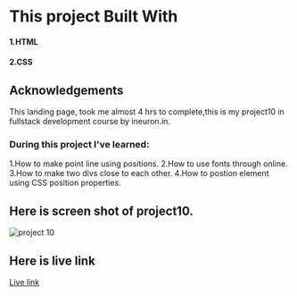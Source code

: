 # This project Built With
#### 1.HTML
#### 2.CSS

## Acknowledgements
This landing page, took me almost 4 hrs to complete,this is my project10 in fullstack development course by ineuron.in.

### During this project I've learned:

1.How to make point line using positions.
2.How to use fonts through online.
3.How to make two divs close to each other.
4.How to postion element using CSS position properties.

## Here is screen shot of project10.

![project 10](./screenshot.png)

## Here is live link
[Live link]()
